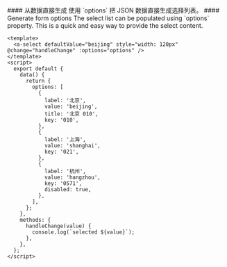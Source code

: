 <cn>
#### 从数据直接生成
使用 `options` 把 JSON 数据直接生成选择列表。
</cn>

<us>
#### Generate form options
The select list can be populated using `options` property. This is a quick and easy way to provide the select content.
</us>

```tpl
<template>
  <a-select defaultValue="beijing" style="width: 120px" @change="handleChange" :options="options" />
</template>
<script>
  export default {
    data() {
      return {
        options: [
          {
            label: '北京',
            value: 'beijing',
            title: '北京 010',
            key: '010',
          },
          {
            label: '上海',
            value: 'shanghai',
            key: '021',
          },
          {
            label: '杭州',
            value: 'hangzhou',
            key: '0571',
            disabled: true,
          },
        ],
      };
    },
    methods: {
      handleChange(value) {
        console.log(`selected ${value}`);
      },
    },
  };
</script>
```
